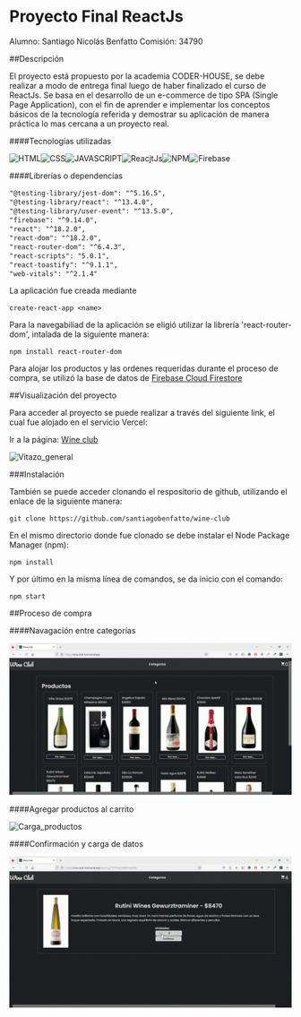 

Proyecto Final ReactJs 
======

Alumno: Santiago Nicolás Benfatto
Comisión: 34790

##Descripción

El proyecto está propuesto por la academia CODER-HOUSE, se debe realizar a modo de entrega final luego de haber finalizado el curso de ReactJs.
Se basa en el desarrollo de un e-commerce de tipo SPA (Single Page Application), con el fin de aprender e implementar los conceptos básicos de la tecnología referida y demostrar su aplicación de manera práctica lo mas cercana a un proyecto real.

####Tecnologías utilizadas

![HTML](https://camo.githubusercontent.com/b9fe9f8e52c6fd30d814c24f3eb71cb09d7f5bc82d7f67a384055de93fdbb0bf/68747470733a2f2f696d672e69636f6e73382e636f6d2f636f6c6f722f34382f3030303030302f68746d6c2d352d2d76312e706e67)![CSS](https://camo.githubusercontent.com/dc75aee770dff630309493116eeebd6a39c7042e4e94780a5e6c8f107bebe76f/68747470733a2f2f696d672e69636f6e73382e636f6d2f636f6c6f722f34382f3030303030302f637373332e706e67)![JAVASCRIPT](https://camo.githubusercontent.com/84c2586aa67309f6fa224fdf5fdf33a633239375397a8e753ac1e7cc727f5458/68747470733a2f2f696d672e69636f6e73382e636f6d2f636f6c6f722f34382f3030303030302f6a6176617363726970742d2d76312e706e67)![ReacjtJs](https://cdn4.iconfinder.com/data/icons/logos-3/600/React.js_logo-42.png)![NPM](https://cdn4.iconfinder.com/data/icons/logos-brands-5/24/npm-42.png)![Firebase](https://cdn4.iconfinder.com/data/icons/google-i-o-2016/512/google_firebase-42.png)


####Librerías o dependencias


````
"@testing-library/jest-dom": "^5.16.5",
"@testing-library/react": "^13.4.0",
"@testing-library/user-event": "^13.5.0",
"firebase": "^9.14.0",
"react": "^18.2.0",
"react-dom": "^18.2.0",
"react-router-dom": "^6.4.3",
"react-scripts": "5.0.1",
"react-toastify": "^9.1.1",
"web-vitals": "^2.1.4"

````

La aplicación fue creada mediante

````
create-react-app <name>
````


Para la navegabiliad de la aplicación se eligió utilizar la librería 'react-router-dom', intalada de la siguiente manera:

````
npm install react-router-dom
````

Para alojar los productos y las ordenes requeridas durante el proceso de compra, se utilizó la base de datos de [Firebase Cloud Firestore](https://firebase.google.com/)



##Visualización del proyecto

Para acceder al proyecto se puede realizar a través del siguiente link, el cual fue alojado en el servicio Vercel:

Ir a la página: [Wine club](https://wine-club-livid.vercel.app)

![Vitazo_general](/public/img/vistazo-general.gif)


###Instalación

También se puede acceder clonando el respositorio de github, utilizando el enlace de la siguiente manera:

````
git clone https://github.com/santiagobenfatto/wine-club

````

En el mismo directorio donde fue clonado se debe instalar el Node Package Manager (npm):

````
npm install
````

Y por último en la misma línea de comandos, se da inicio con el comando:

````
npm start
````

##Proceso de compra

####Navagación entre categorías

![Navegacion_categorias](/public/img/navegacion-categorias.gif)


####Agregar productos al carrito

![Carga_productos](/public/img/agregando-productos.gif)


####Confirmación y carga de datos

![Carga_Datos](/public/img/formulario.gif)

